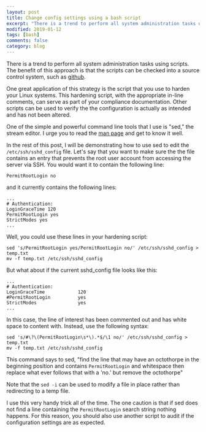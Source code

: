 ```yaml
---
layout: post
title: Change config settings using a bash script
excerpt: "There is a trend to perform all system administration tasks using scripts. The benefit of this approach is that the scripts can be checked into a source control system, such as github."
modified: 2019-01-12
tags: [bash]
comments: false
category: blog
---
```


There is a trend to perform all system administration tasks using scripts. The benefit of this approach is that the scripts can be checked into a source control system, such as <a href="https://github.com/" target="_blank">github</a>.

One great application of this strategy is the script that you use to harden your Linux systems.  This hardening script, with the appropriate in-line comments, can serve as part of your compliance documentation.  Other scripts can be used to verify the the configuration is actually as intended and has not been altered.

One of the simple and powerful command line tools that I use is "sed," the stream editor.  I urge you to read the <a href="http://www.gnu.org/software/sed/manual/sed.txt" target="_blank">man page</a> and get to know it well.

In the rest of this post, I will be demonstrating how to use sed to edit the `/etc/ssh/sshd_config` file.  Let's say that you want to make sure the the file contains an entry that prevents the root user account from accessing the server via SSH.  You would want it to contain the following line:

```
PermitRootLogin no
```

and it currently contains the following lines:

```
...
# Authentication:
LoginGraceTime 120
PermitRootLogin yes
StrictModes yes
...
```

Well, you could use these lines in your hardening script:

```
sed 's/PermitRootLogin yes/PermitRootLogin no/' /etc/ssh/sshd_config > temp.txt
mv -f temp.txt /etc/ssh/sshd_config
```

But what about if the current sshd_config file looks like this:

```
...
# Authentication:
LoginGraceTime            120
#PermitRootLogin          yes
StrictModes               yes
...
```

In this case, the line of interest has been commented out and has white space to content with.  Instead, use the following syntax:

```
sed 's/#\?\(PermitRootLogin\s*\).*$/\1 no/' /etc/ssh/sshd_config > temp.txt
mv -f temp.txt /etc/ssh/sshd_config
```

This command says to sed, "find the line that may have an octothorpe in the beginning position and contains `PermitRootLogin` and whitespace then replace what ever follows that with a 'no.' but remove the octothorpe"

Note that the `sed -i` can be used to modify a file in place rather than redirecting to a temp file.

I use this very handy trick all of the time. The one caution is that if sed does not find a line containing the `PermitRootLogin` search string nothing happens. For this reason, you should also use another script to audit if the configuration settings are as expected.
